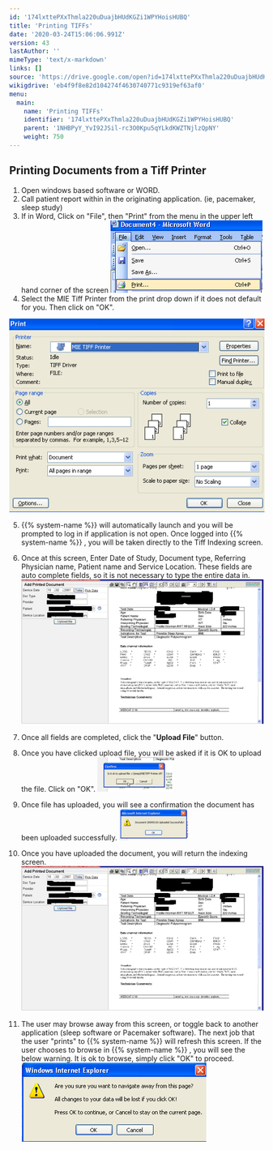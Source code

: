 ```yaml
---
id: '174lxttePXxThmla220uDuajbHUdKGZi1WPYHoisHUBQ'
title: 'Printing TIFFs'
date: '2020-03-24T15:06:06.991Z'
version: 43
lastAuthor: ''
mimeType: 'text/x-markdown'
links: []
source: 'https://drive.google.com/open?id=174lxttePXxThmla220uDuajbHUdKGZi1WPYHoisHUBQ'
wikigdrive: 'eb4f9f8e82d104274f4630740771c9319ef63af0'
menu:
  main:
    name: 'Printing TIFFs'
    identifier: '174lxttePXxThmla220uDuajbHUdKGZi1WPYHoisHUBQ'
    parent: '1NHBPyY_YvI92JSil-rc3O0Kpu5qYLkdKWZTNjlzQpNY'
    weight: 750
---
```

## Printing Documents from a Tiff Printer

1. Open windows based software or WORD.
2. Call patient report within in the originating application. (ie, pacemaker, sleep study)
3. If in Word, Click on "File", then "Print" from the menu in the upper left hand corner of the screen
![](printing-tiffs.assets/100000000000012C0000008F8F6297A346A57AD9.png)
4. Select the MIE Tiff Printer from the print drop down if it does not default for you. Then click on "OK".

![](printing-tiffs.assets/10000000000001FF00000184D061283492420885.png)

5. {{% system-name %}} will automatically launch and you will be prompted to log in if application is not open. Once logged into {{% system-name %}} , you will be taken directly to the Tiff Indexing screen.

6. Once at this screen, Enter Date of Study, Document type, Referring Physician name, Patient name and Service Location. These fields are auto complete fields, so it is not necessary to type the entire data in.
![](printing-tiffs.assets/10000000000001DE0000011E0D871F16DB602408.png)
7. Once all fields are completed, click the "<strong>Upload File</strong>" button.
8. Once you have clicked upload file, you will be asked if it is OK to upload the file. Click on "OK".
![](printing-tiffs.assets/1000000000000097000000445C572908EF123D33.png)
9. Once file has uploaded, you will see a confirmation the document has been uploaded successfully.
![](printing-tiffs.assets/10000000000000880000003E926E7B87CE818D3D.png)
10. Once you have uploaded the document, you will return the indexing screen.
![](printing-tiffs.assets/10000000000001DE0000011E0D871F16DB602408.png)
11. The user may browse away from this screen, or toggle back to another application (sleep software or Pacemaker software). The next job that the user "prints" to {{% system-name %}} will refresh this screen. If the user chooses to browse in {{% system-name %}} , you will see the below warning. It is ok to browse, simply click "OK" to proceed.
![](printing-tiffs.assets/100000000000016D0000009C3CD2EFDCE336EE2D.png)
